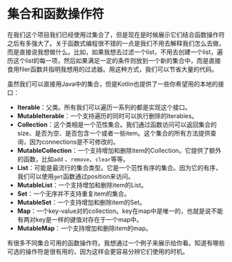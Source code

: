# 集合和函数操作符

在我们这个项目我们已经使用过集合了，但是现在是时候展示它们结合函数操作符之后有多强大了。关于函数式编程很不错的一点是我们不用去解释我们怎么去做，而是直接说我想做什么。比如，如果我想去过滤一个list，不用去创建一个list，遍历这个list的每一项，然后如果满足一定的条件则放到一个新的集合中，而是直接食用filer函数并指明我想用的过滤器。用这种方式，我们可以节省大量的代码。

虽然我们可以直接用Java中的集合，但是Kotlin也提供了一些你希望用的本地的接口：

- __Iterable__：父类。所有我们可以遍历一系列的都是实现这个接口。
- __MutableIterable__：一个支持遍历的同时可以执行删除的Iterables。
- __Collection__：这个类相是一个范性集合。我们通过函数访问可以返回集合的size、是否为空、是否包含一个或者一些item。这个集合的所有方法提供查询，因为connections是不可修改的。
- __MutableCollection__：一个支持增加和删除item的Collection。它提供了额外的函数，比如`add` 、`remove`、`clear`等等。
- __List__：可能是最流行的集合类型。它是一个范性有序的集合。因为它的有序，我们可以使用`get`函数通过position来访问。
- __MutableList__：一个支持增加和删除item的List。
- __Set__：一个无序并不支持重复item的集合。
- __MutableSet__：一个支持增加和删除item的Set。
- __Map__：一个key-value对的collection。key在map中是唯一的，也就是说不能有两对key是一样的键值对存在于一个map中。
- __MutableMap__：一个支持增加和删除item的map。

有很多不同集合可用的函数操作符。我想通过一个例子来展示给你看。知道有哪些可选的操作符是很有用的，因为这样会更容易分辨它们使用的时机。